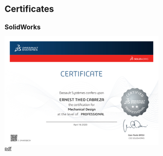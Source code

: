 # Certificates
## SolidWorks

![CSWP](Certificates/Certificate_C-2NVX9SBC5Y.jpg)
[pdf](Certificates/Certificate_C-2NVX9SBC5Y.pdf)
